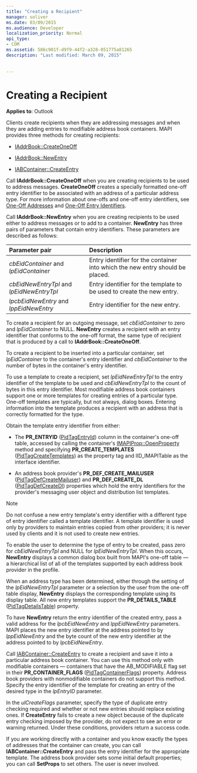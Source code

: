 ```yaml
---
title: "Creating a Recipient"
manager: soliver
ms.date: 03/09/2015
ms.audience: Developer
localization_priority: Normal
api_type:
- COM
ms.assetid: 586c901f-d9f9-44f2-a328-051775a81265
description: "Last modified: March 09, 2015"
 
 
---
```


# Creating a Recipient

  
  
**Applies to**: Outlook 
  
Clients create recipients when they are addressing messages and when they are adding entries to modifiable address book containers. MAPI provides three methods for creating recipients:
  
- [IAddrBook::CreateOneOff](iaddrbook-createoneoff.md)
    
- [IAddrBook::NewEntry](iaddrbook-newentry.md)
    
- [IABContainer::CreateEntry](iabcontainer-createentry.md)
    
Call **IAddrBook::CreateOneOff** when you are creating recipients to be used to address messages. **CreateOneOff** creates a specially formatted one-off entry identifier to be associated with an address of a particular address type. For more information about one-offs and one-off entry identifiers, see [One-Off Addresses](one-off-addresses.md) and [One-Off Entry Identifiers](one-off-entry-identifiers.md).
  
Call **IAddrBook::NewEntry** when you are creating recipients to be used either to address messages or to add to a container. **NewEntry** has three pairs of parameters that contain entry identifiers. These parameters are described as follows: 
  
|**Parameter pair**|**Description**|
|:-----|:-----|
| _cbEidContainer_ and  _lpEidContainer_ <br/> |Entry identifier for the container into which the new entry should be placed.  <br/> |
| _cbEidNewEntryTpl_ and  _lpEidNewEntryTpl_ <br/> |Entry identifier for the template to be used to create the new entry.  <br/> |
| _lpcbEidNewEntry_ and  _lppEidNewEntry_ <br/> |Entry identifier for the new entry.  <br/> |
   
To create a recipient for an outgoing message, set  _cbEidContainer_ to zero and  _lpEidContainer_ to NULL. **NewEntry** creates a recipient with an entry identifier that conforms to the one-off format, the same type of recipient that is produced by a call to **IAddrBook::CreateOneOff**. 
  
To create a recipient to be inserted into a particular container, set  _lpEidContainer_ to the container's entry identifier and  _cbEidContainer_ to the number of bytes in the container's entry identifier. 
  
To use a template to create a recipient, set  _lpEidNewEntryTpl_ to the entry identifier of the template to be used and  _cbEidNewEntryTpl_ to the count of bytes in this entry identifier. Most modifiable address book containers support one or more templates for creating entries of a particular type. One-off templates are typically, but not always, dialog boxes. Entering information into the template produces a recipient with an address that is correctly formatted for the type. 
  
Obtain the template entry identifier from either:
  
- The **PR_ENTRYID** ([PidTagEntryId](pidtagentryid-canonical-property.md)) column in the container's one-off table, accessed by calling the container's [IMAPIProp::OpenProperty](imapiprop-openproperty.md) method and specifying **PR_CREATE_TEMPLATES** ([PidTagCreateTemplates](pidtagcreatetemplates-canonical-property.md)) as the property tag and IID_IMAPITable as the interface identifier. 
    
- An address book provider's **PR_DEF_CREATE_MAILUSER** ([PidTagDefCreateMailuser](pidtagdefcreatemailuser-canonical-property.md)) and **PR_DEF_CREATE_DL** ([PidTagDefCreateDl](pidtagdefcreatedl-canonical-property.md)) properties which hold the entry identifiers for the provider's messaging user object and distribution list templates. 
    
> [!NOTE]
> Do not confuse a new entry template's entry identifier with a different type of entry identifier called a template identifier. A template identifier is used only by providers to maintain entries copied from other providers; it is never used by clients and it is not used to create new entries. 
  
To enable the user to determine the type of entry to be created, pass zero for  _cbEidNewEntryTpl_ and NULL for  _lpEidNewEntryTpl_. When this occurs, **NewEntry** displays a common dialog box built from MAPI's one-off table — a hierarchical list of all of the templates supported by each address book provider in the profile. 
  
When an address type has been determined, either through the setting of the  _lpEidNewEntryTpl_ parameter or a selection by the user from the one-off table display, **NewEntry** displays the corresponding template using its display table. All new entry templates support the **PR_DETAILS_TABLE** ([PidTagDetailsTable](pidtagdetailstable-canonical-property.md)) property. 
  
To have **NewEntry** return the entry identifier of the created entry, pass a valid address for the  _lpcbEidNewEntry_ and  _lppEidNewEntry_ parameters. MAPI places the new entry identifier at the address pointed to by  _lppEidNewEntry_ and the byte count of the new entry identifier at the address pointed to by  _lpcbEidNewEntry_.
  
Call [IABContainer::CreateEntry](iabcontainer-createentry.md) to create a recipient and save it into a particular address book container. You can use this method only with modifiable containers — containers that have the AB_MODIFIABLE flag set in their **PR_CONTAINER_FLAGS** ([PidTagContainerFlags](pidtagcontainerflags-canonical-property.md)) property. Address book providers with nonmodifiable containers do not support this method. Specify the entry identifier of the template for creating an entry of the desired type in the  _lpEntryID_ parameter. 
  
In the  _ulCreateFlags_ parameter, specify the type of duplicate entry checking required and whether or not new entries should replace existing ones. If **CreateEntry** fails to create a new object because of the duplicate entry checking imposed by the provider, do not expect to see an error or warning returned. Under these conditions, providers return a success code. 
  
If you are working directly with a container and you know exactly the types of addresses that the container can create, you can call **IABContainer::CreateEntry** and pass the entry identifier for the appropriate template. The address book provider sets some initial default properties; you can call **SetProps** to set others. The user is never involved. 
  

